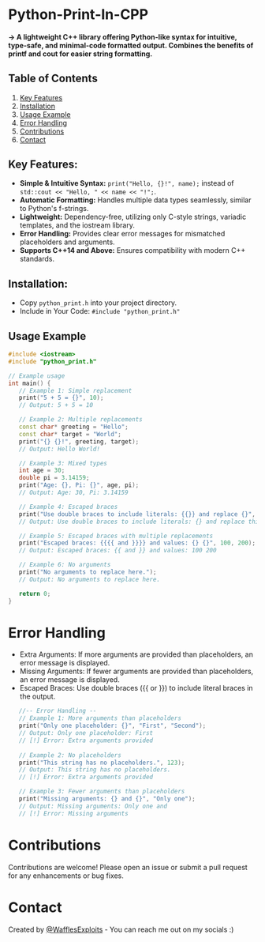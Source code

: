 # Python-Print-In-CPP
#### -> A lightweight C++ library offering Python-like syntax for intuitive, type-safe, and minimal-code formatted output. Combines the benefits of printf and cout for easier string formatting.

## Table of Contents
1. [Key Features](#key-features)
2. [Installation](#installation)
3. [Usage Example](#usage-example)
4. [Error Handling](#error-handling)
5. [Contributions](#contributions)
6. [Contact](#contact)

## Key Features:
- **Simple & Intuitive Syntax:** `print("Hello, {}!", name);` instead of `std::cout << "Hello, " << name << "!";`.
- **Automatic Formatting:** Handles multiple data types seamlessly, similar to Python's f-strings.
- **Lightweight:** Dependency-free, utilizing only C-style strings, variadic templates, and the iostream library.
- **Error Handling:** Provides clear error messages for mismatched placeholders and arguments.
- **Supports C++14 and Above:** Ensures compatibility with modern C++ standards.

## Installation:
- Copy `python_print.h` into your project directory.
- Include in Your Code: `#include "python_print.h"`

## Usage Example

```c++
#include <iostream>
#include "python_print.h"

// Example usage
int main() {
   // Example 1: Simple replacement
   print("5 + 5 = {}", 10);
   // Output: 5 + 5 = 10

   // Example 2: Multiple replacements
   const char* greeting = "Hello";
   const char* target = "World";
   print("{} {}!", greeting, target);
   // Output: Hello World!

   // Example 3: Mixed types
   int age = 30;
   double pi = 3.14159;
   print("Age: {}, Pi: {}", age, pi);
   // Output: Age: 30, Pi: 3.14159

   // Example 4: Escaped braces
   print("Use double braces to include literals: {{}} and replace {}", "this");
   // Output: Use double braces to include literals: {} and replace this

   // Example 5: Escaped braces with multiple replacements
   print("Escaped braces: {{{{ and }}}} and values: {} {}", 100, 200);
   // Output: Escaped braces: {{ and }} and values: 100 200

   // Example 6: No arguments
   print("No arguments to replace here.");
   // Output: No arguments to replace here.   

   return 0;
}
```
# Error Handling
- Extra Arguments: If more arguments are provided than placeholders, an error message is displayed.
- Missing Arguments: If fewer arguments are provided than placeholders, an error message is displayed.
- Escaped Braces: Use double braces ({{ or }}) to include literal braces in the output.

```c++     
   //-- Error Handling --
   // Example 1: More arguments than placeholders
   print("Only one placeholder: {}", "First", "Second");
   // Output: Only one placeholder: First 
   // [!] Error: Extra arguments provided
   
   // Example 2: No placeholders
   print("This string has no placeholders.", 123);
   // Output: This string has no placeholders.
   // [!] Error: Extra arguments provided

   // Example 3: Fewer arguments than placeholders
   print("Missing arguments: {} and {}", "Only one");
   // Output: Missing arguments: Only one and  
   // [!] Error: Missing arguments
```

# Contributions
Contributions are welcome! Please open an issue or submit a pull request for any enhancements or bug fixes.

# Contact
Created by [@WafflesExploits](https://wafflesexploits.github.io/about/) - You can reach me out on my socials :)
